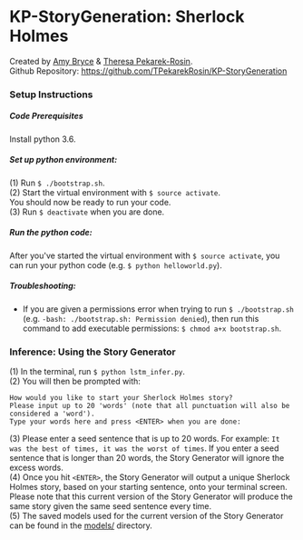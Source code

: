# KP-StoryGeneration: Sherlock Holmes
Created by [Amy Bryce](https://github.com/AmyBryce) & [Theresa Pekarek-Rosin](https://github.com/TPekarekRosin).\
Github Repository: <https://github.com/TPekarekRosin/KP-StoryGeneration>

### Setup Instructions

##### Code Prerequisites
Install python 3.6.

##### Set up python environment:
(1) Run `$ ./bootstrap.sh`.\
(2) Start the virtual environment with `$ source activate`.\
You should now be ready to run your code.\
(3) Run `$ deactivate` when you are done.

##### Run the python code:
After you've started the virtual environment with `$ source activate`, you can run your python code (e.g. `$ python helloworld.py`).

##### Troubleshooting:
- If you are given a permissions error when trying to run `$ ./bootstrap.sh` (e.g. `-bash: ./bootstrap.sh: Permission denied`), then run this command to add executable permissions: `$ chmod a+x bootstrap.sh`.

### Inference: Using the Story Generator
(1) In the terminal, run `$ python lstm_infer.py`.\
(2) You will then be prompted with:
```
How would you like to start your Sherlock Holmes story?
Please input up to 20 'words' (note that all punctuation will also be considered a 'word').
Type your words here and press <ENTER> when you are done:
```
(3) Please enter a seed sentence that is up to 20 words. For example: `It was the best of times, it was the worst of times`. If you enter a seed sentence that is longer than 20 words, the Story Generator will ignore the excess words.\
(4) Once you hit `<ENTER>`, the Story Generator will output a unique Sherlock Holmes story, based on your starting sentence, onto your terminal screen.
Please note that this current version of the Story Generator will produce the same story given the same seed sentence every time.\
(5) The saved models used for the current version of the Story Generator can be found in the [models/](https://github.com/TPekarekRosin/KP-StoryGeneration/tree/master/models) directory.
